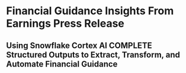# Financial Guidance Insights From Earnings Press Release
## Using Snowflake Cortex AI COMPLETE Structured Outputs to Extract, Transform, and Automate Financial Guidance
